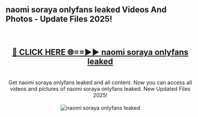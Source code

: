 <h2>naomi soraya onlyfans leaked Videos And Photos - Update Files 2025!</h2>
<br>
<div align="center">
<h2><a href="https://top-ai-tools.click/QrbHav" rel="nofollow">🔴 CLICK HERE 🌐==►► naomi soraya onlyfans leaked</a></h2>
<br>
Get naomi soraya onlyfans leaked and all content. Now you can access all videos and pictures of naomi soraya onlyfans leaked. New Updated Files 2025!
<br>
<br>
<a href="https://top-ai-tools.click/QrbHav" rel="nofollow" data-target="animated-image.originalLink"><img src="https://i.ibb.co.com/WyWwxjT/player-gif2.gif" alt="naomi soraya onlyfans leaked" style="max-width: 100%; display: inline-block;" data-target="animated-image.originalImage"></a>
</div>
<br>